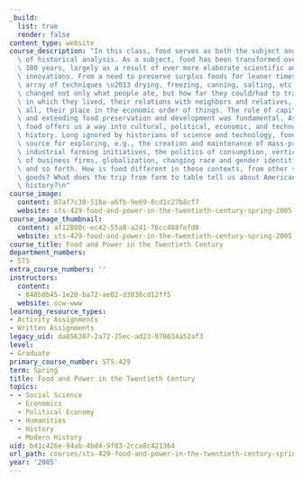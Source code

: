 ```yaml
---
_build:
  list: true
  render: false
content_type: website
course_description: "In this class, food serves as both the subject and the object\
  \ of historical analysis. As a subject, food has been transformed over the last\
  \ 100 years, largely as a result of ever more elaborate scientific and technological\
  \ innovations. From a need to preserve surplus foods for leaner times grew an elaborate\
  \ array of techniques \u2013 drying, freezing, canning, salting, etc \u2013 that\
  \ changed not only what people ate, but how far they could/had to travel, the space\
  \ in which they lived, their relations with neighbors and relatives, and most of\
  \ all, their place in the economic order of things. The role of capitalism in supporting\
  \ and extending food preservation and development was fundamental. As an object,\
  \ food offers us a way into cultural, political, economic, and techno-scientific\
  \ history. Long ignored by historians of science and technology, food offers a rich\
  \ source for exploring, e.g., the creation and maintenance of mass-production techniques,\
  \ industrial farming initiatives, the politics of consumption, vertical integration\
  \ of business firms, globalization, changing race and gender identities, labor movements,\
  \ and so forth. How is food different in these contexts, from other sorts of industrial\
  \ goods? What does the trip from farm to table tell us about American culture and\
  \ history?\n"
course_image:
  content: 07af7c30-518e-a6fb-9e69-8cd1c27b8cf7
  website: sts-429-food-and-power-in-the-twentieth-century-spring-2005
course_image_thumbnail:
  content: af12880c-ec42-55a8-a241-76cc488fefd8
  website: sts-429-food-and-power-in-the-twentieth-century-spring-2005
course_title: Food and Power in the Twentieth Century
department_numbers:
- STS
extra_course_numbers: ''
instructors:
  content:
  - 848b0b45-1e20-ba72-ae02-d3838cd12ff5
  website: ocw-www
learning_resource_types:
- Activity Assignments
- Written Assignments
legacy_uid: da856307-2a72-25ec-ad23-078634a52af3
level:
- Graduate
primary_course_number: STS.429
term: Spring
title: Food and Power in the Twentieth Century
topics:
- - Social Science
  - Economics
  - Political Economy
- - Humanities
  - History
  - Modern History
uid: b41c426e-94ab-4bd4-9f03-2cca8c421364
url_path: courses/sts-429-food-and-power-in-the-twentieth-century-spring-2005
year: '2005'
---
```

